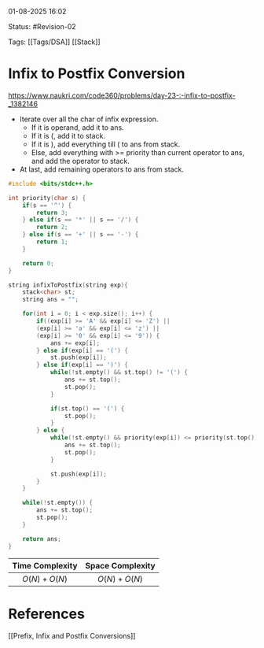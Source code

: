 01-08-2025  16:02

Status: #Revision-02 

Tags: [[Tags/DSA]] [[Stack]]

# Infix to Postfix Conversion

https://www.naukri.com/code360/problems/day-23-:-infix-to-postfix-_1382146


- Iterate over all the char of infix expression.
	- If it is operand, add it to ans.
	- If it is (, add it to stack.
	- If it is ), add everything till ( to ans from stack.
	- Else, add everything with >= priority than current operator to ans, and add the operator to stack.
- At last, add remaining operators to ans from stack.


```cpp
#include <bits/stdc++.h>

int priority(char s) {
	if(s == '^') {
		return 3;
	} else if(s == '*' || s == '/') {
		return 2;
	} else if(s == '+' || s == '-') {
		return 1;
	}

	return 0;
}

string infixToPostfix(string exp){
	stack<char> st;
	string ans = "";

	for(int i = 0; i < exp.size(); i++) {
		if((exp[i] >= 'A' && exp[i] <= 'Z') ||
		(exp[i] >= 'a' && exp[i] <= 'z') ||
		(exp[i] >= '0' && exp[i] <= '9')) {
			ans += exp[i];
		} else if(exp[i] == '(') {
			st.push(exp[i]);
		} else if(exp[i] == ')') {
			while(!st.empty() && st.top() != '(') {
				ans += st.top();
				st.pop();
			}

			if(st.top() == '(') {
				st.pop();
			}
		} else {
			while(!st.empty() && priority(exp[i]) <= priority(st.top())) {
				ans += st.top();
				st.pop();
			}

			st.push(exp[i]);
		}
	}

	while(!st.empty()) {
		ans += st.top();
		st.pop();
	}

	return ans;
}
```


| **Time Complexity** | **Space Complexity** |
| :-----------------: | :------------------: |
|    $O(N) + O(N)$    |    $O(N) + O(N)$     |





# References

[[Prefix, Infix and Postfix Conversions]]